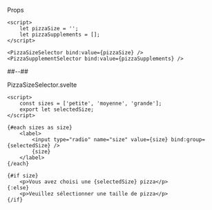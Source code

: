 <!-- .slide: class="with-code-bg-dark two-column" -->

Props

```svelte
<script>
	let pizzaSize = '';
	let pizzaSupplements = [];
</script>

<PizzaSizeSelector bind:value={pizzaSize} />
<PizzaSupplementSelector bind:value={pizzaSupplements} />
```

##--##

PizzaSizeSelector.svelte

```svelte
<script>
	const sizes = ['petite', 'moyenne', 'grande'];
	export let selectedSize;
</script>

{#each sizes as size}
	<label>
		<input type="radio" name="size" value={size} bind:group={selectedSize} />
		{size}
	</label>
{/each}

{#if size}
	<p>Vous avez choisi une {selectedSize} pizza</p>
{:else}
	<p>Veuillez sélectionner une taille de pizza</p>
{/if}
```
